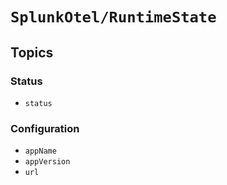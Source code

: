 # ``SplunkOtel/RuntimeState``

## Topics

### Status

- ``status``


### Configuration

- ``appName``
- ``appVersion``
- ``url``
